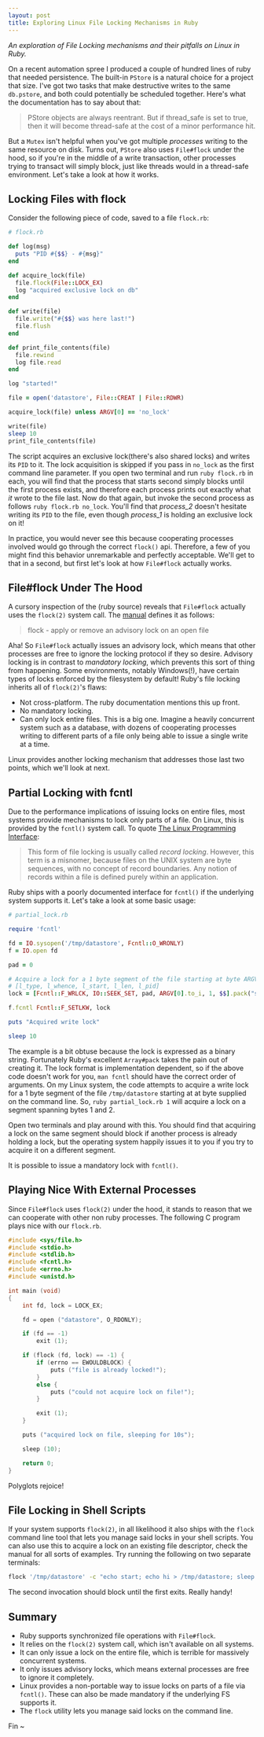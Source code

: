 ```yaml
---
layout: post
title: Exploring Linux File Locking Mechanisms in Ruby
---
```


*An exploration of File Locking mechanisms and their pitfalls on Linux in Ruby.*

On a recent automation spree I produced a couple of hundred lines of ruby that
needed persistence. The built-in `PStore` is a natural choice for a project that
size. I've got two tasks that make destructive writes to the same `db.pstore`,
and both could potentially be scheduled together. Here's what the documentation
has to say about that:

> PStore objects are always reentrant. But if thread_safe is set to true, then
> it will become thread-safe at the cost of a minor performance hit.

But a `Mutex` isn't helpful when you've got multiple *processes* writing to
the same resource on disk. Turns out, `PStore` also uses `File#flock` under the
hood, so if you're in the middle of a write transaction, other processes trying
to transact will simply block, just like threads would in a thread-safe
environment. Let's take a look at how it works.

## Locking Files with flock

Consider the following piece of code, saved to a file `flock.rb`:

```ruby
# flock.rb

def log(msg)
  puts "PID #{$$} - #{msg}"
end

def acquire_lock(file)
  file.flock(File::LOCK_EX)
  log "acquired exclusive lock on db"
end

def write(file)
  file.write("#{$$} was here last!")
  file.flush
end

def print_file_contents(file)
  file.rewind
  log file.read
end

log "started!"

file = open('datastore', File::CREAT | File::RDWR)

acquire_lock(file) unless ARGV[0] == 'no_lock'

write(file)
sleep 10
print_file_contents(file)
```

The script acquires an exclusive lock(there's also shared locks) and writes its
`PID` to it. The lock acquisition is skipped if you pass in `no_lock` as the
first command line parameter. If you open two terminal and run `ruby flock.rb`
in each, you will find that the process that starts second simply blocks until
the first process exists, and therefore each process prints out exactly what
*it* wrote to the file last. Now do that again, but invoke the second process as
follows `ruby flock.rb no_lock`. You'll find that *process_2* doesn't hesitate
writing its `PID` to the file, even though *process_1* is holding an exclusive
lock on it!

In practice, you would never see this because cooperating processes involved
would go through the correct `flock()` api.  Therefore, a few of you might find
this behavior unremarkable and perfectly acceptable.  We'll get to that in a
second, but first let's look at how `File#flock` actually works.

## File#flock Under The Hood

A cursory inspection of the (ruby source) reveals that `File#flock` actually
uses the `flock(2)` system call. The [manual](https://linux.die.net/man/2/flock)
defines it as follows:

> flock - apply or remove an advisory lock on an open file

Aha! So `File#flock` actually issues an advisory lock, which means that other
processes are free to ignore the locking protocol if they so desire. Advisory
locking is in contrast to *mandatory locking*, which prevents this sort of
thing from happening. Some environments, notably Windows(!), have certain
types of locks enforced by the filesystem by default! Ruby's file locking
inherits all of `flock(2)`'s flaws:

- Not cross-platform. The ruby documentation mentions this up front.
- No mandatory locking.
- Can only lock entire files. This is a big one. Imagine a heavily concurrent
  system such as a database, with dozens of cooperating processes writing to
  different parts of a file only being able to issue a single write at a time.

Linux provides another locking mechanism that addresses those last two points,
which we'll look at next.

## Partial Locking with fcntl

Due to the performance implications of issuing locks on entire files, most
systems provide mechanisms to lock only parts of a file. On Linux, this is
provided by the `fcntl()` system call. To quote [The Linux Programming
Interface](https://en.wikipedia.org/wiki/The_Linux_Programming_Interface):

> This form of file locking is usually called *record locking*. However, this
> term is a misnomer, because files on the UNIX system are byte sequences, with no
> concept of record boundaries. Any notion of records within a file is defined
> purely within an application.

Ruby ships with a poorly documented interface for `fcntl()` if the underlying
system supports it. Let's take a look at some basic usage:

```ruby
# partial_lock.rb

require 'fcntl'

fd = IO.sysopen('/tmp/datastore', Fcntl::O_WRONLY)
f = IO.open fd

pad = 0

# Acquire a lock for a 1 byte segment of the file starting at byte ARGV[0]
# [l_type, l_whence, l_start, l_len, l_pid]
lock = [Fcntl::F_WRLCK, IO::SEEK_SET, pad, ARGV[0].to_i, 1, $$].pack("s!s!i!L!L!i!")

f.fcntl Fcntl::F_SETLKW, lock

puts "Acquired write lock"

sleep 10
```

The example is a bit obtuse because the lock is expressed as a binary string.
Fortunately Ruby's excellent `Array#pack` takes the pain out of creating it.
The lock format is implementation dependent, so if the above code doesn't work
for you, `man fcntl` should have the correct order of arguments. On my Linux
system, the code attempts to acquire a write lock for a 1 byte segment of the
file `/tmp/datastore` starting at at byte supplied on the command line. So,
`ruby partial_lock.rb 1` will acquire a lock on a segment spanning bytes 1 and
2.

Open two terminals and play around with this. You should find that acquiring a
lock on the same segment should block if another process is already holding a
lock, but the operating system happily issues it to you if you try to acquire it
on a different segment.

It is possible to issue a mandatory lock with `fcntl()`.

## Playing Nice With External Processes

Since `File#flock` uses `flock(2)` under the hood, it stands to reason that we
can cooperate with other non ruby processes. The following C program plays nice
with our `flock.rb`.

```c
#include <sys/file.h>
#include <stdio.h>
#include <stdlib.h>
#include <fcntl.h>
#include <errno.h>
#include <unistd.h>

int main (void)
{
	int fd, lock = LOCK_EX;

	fd = open ("datastore", O_RDONLY);

	if (fd == -1)
		exit (1);

	if (flock (fd, lock) == -1) {
		if (errno == EWOULDBLOCK) {
			puts ("file is already locked!");
		}
		else {
			puts ("could not acquire lock on file!");
		}

		exit (1);
	}

	puts ("acquired lock on file, sleeping for 10s");

	sleep (10);

	return 0;
}
```

Polyglots rejoice!

## File Locking in Shell Scripts

If your system supports `flock(2)`, in all likelihood it also ships with the
`flock` command line tool that lets you manage said locks in your shell scripts.
You can also use this to acquire a lock on an existing file descriptor, check
the manual for all sorts of examples. Try running the following on two separate
terminals:

```zsh
flock '/tmp/datastore' -c "echo start; echo hi > /tmp/datastore; sleep 5; echo end"
```

The second invocation should block until the first exits. Really handy!

## Summary

- Ruby supports synchronized file operations with `File#flock`.
- It relies on the `flock(2)` system call, which isn't available on all systems.
- It can only issue a lock on the entire file, which is terrible for massively
  concurrent systems.
- It only issues advisory locks, which means external processes are free to
  ignore it completely.
- Linux provides a non-portable way to issue locks on parts of a file via
  `fcntl()`. These can also be made mandatory if the underlying FS supports it.
- The `flock` utility lets you manage said locks on the command line.

Fin ~
